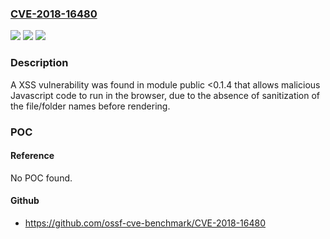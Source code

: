### [CVE-2018-16480](https://cve.mitre.org/cgi-bin/cvename.cgi?name=CVE-2018-16480)
![](https://img.shields.io/static/v1?label=Product&message=public&color=blue)
![](https://img.shields.io/static/v1?label=Version&message=n%2Fa&color=blue)
![](https://img.shields.io/static/v1?label=Vulnerability&message=Cross-site%20Scripting%20(XSS)%20-%20Generic%20(CWE-79)&color=brighgreen)

### Description

A XSS vulnerability was found in module public <0.1.4 that allows malicious Javascript code to run in the browser, due to the absence of sanitization of the file/folder names before rendering.

### POC

#### Reference
No POC found.

#### Github
- https://github.com/ossf-cve-benchmark/CVE-2018-16480

